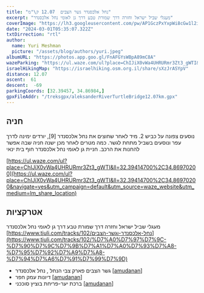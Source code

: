 ```yaml
---
title: "נחל אלכסנדר גשר הצבים  12.07 ק\"מ"
excerpt: "מעגלי שביל ישראל וחזרה דרך שמורת טבע דרך גן לאומי נחל אלכסנדר"
coverImage: "https://lh3.googleusercontent.com/pw/AP1GczPxYxpWi8cGw1l2iTsMIjKww_nqkjv9mfi9e-Q37SLYZaciXtWxrYI5_VI-00ujehBUQ8tNdFfnpfs_KVI_6lZcyENM3KhIS5o-VNXBTD18DQCawyNJ=w1300-h630"
date: "2024-03-01T05:35:07.322Z"
txtDirrection: "rtl"
author:
  name: Yuri Meshman
  picture: "/assets/blog/authors/yuri.jpeg"
albumURL: "https://photos.app.goo.gl/FnAFGYsWBpA89mC8A"
wazeParking: "https://ul.waze.com/ul?place=ChIJiX0vWa4UHRURmr3Zt3_gWTI&ll=32.39414700%2C34.86970200&navigate=yes&utm_campaign=default&utm_source=waze_website&utm_medium=lm_share_location "
israelHikingMap: "https://israelhiking.osm.org.il/share/sXzJrASYpV"
distance: 12.07 
ascent:  61
descent:  -69
parkingCoords: [32.39457, 34.86984,]
gpxFileAddr: "/treksgpx/aleksanderRiverTurtleBridge12.07km.gpx"
---
```

## חניה
נוסעים צפונה על כביש 2. מיד לאחר שחוצים את נחל אלכסנדר [9], יורדים ימינה לדרך עפר ונוסעים בשביל מתחת לגשר. כמה מטרים לאחר מכן ישנה חניה שבה אפשר להחנות את הרכב.
חניית גן לאומי נחל אלכסנדר חוף בית ינאי

[https://ul.waze.com/ul?place=ChIJiX0vWa4UHRURmr3Zt3_gWTI&ll=32.39414700%2C34.86970200](https://ul.waze.com/ul?place=ChIJiX0vWa4UHRURmr3Zt3_gWTI&ll=32.39414700%2C34.86970200&navigate=yes&utm_campaign=default&utm_source=waze_website&utm_medium=lm_share_location)

## אטרקציות
מעגלי שביל ישראל וחזרה דרך שמורת טבע דרך גן לאומי נחל אלכסנדר
[https://www.tiuli.com/tracks/102/נחל-אלכסנדר-וגשר-הצבים](https://www.tiuli.com/tracks/102/%D7%A0%D7%97%D7%9C-%D7%90%D7%9C%D7%9B%D7%A1%D7%A0%D7%93%D7%A8-%D7%95%D7%92%D7%A9%D7%A8-%D7%94%D7%A6%D7%91%D7%99%D7%9D)

- גשר הצבים פארק צבי הנחל , נחל אלכסנדר  \[[amudanan](https://amudanan.co.il/#!wiki=P666027)\] 
- דיונות עמק חפר \[[amudanan](https://amudanan.co.il/#!wiki=P400875)\] 
- ברכת יער-פריחת בוציץ סוככני \[[amudanan](https://amudanan.co.il/#!wiki=P221779)\] 
